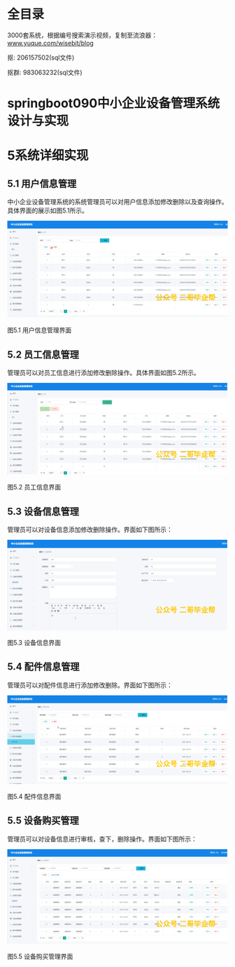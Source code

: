 # 全目录

3000套系统，根据编号搜索演示视频，复制至流浪器：www.yuque.com/wisebit/blog


<p>抠: 206157502(sql文件)</p>
<p>抠群: 983063232(sql文件)</p>


# springboot090中小企业设备管理系统设计与实现
# 5系统详细实现
## 5.1 用户信息管理
中小企业设备管理系统的系统管理员可以对用户信息添加修改删除以及查询操作。具体界面的展示如图5.1所示。

![](/md/blog.009.png)

图5.1 用户信息管理界面
## 5.2 员工信息管理
管理员可以对员工信息进行添加修改删除操作。具体界面如图5.2所示。

![](/md/blog.010.png)

图5.2 员工信息界面
## 5.3 设备信息管理
管理员可以对设备信息添加修改删除操作。界面如下图所示：

![](/md/blog.011.png)

图5.3 设备信息界面
## 5.4 配件信息管理
管理员可以对配件信息进行添加修改删除。界面如下图所示：

![](/md/blog.012.png)

图5.4 配件信息界面

## 5.5 设备购买管理
管理员可以对设备信息进行审核，查下，删除操作。界面如下图所示：

![](/md/blog.013.png)

图5.5 设备购买管理界面













